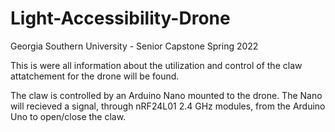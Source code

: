 # Light-Accessibility-Drone
Georgia Southern University - Senior Capstone Spring 2022

This is were all information about the utilization and control of the claw attatchement for the drone will be found.

The claw is controlled by an Arduino Nano mounted to the drone. The Nano will recieved a signal, through nRF24L01 2.4 GHz modules, from the Arduino Uno to open/close the claw.
